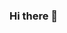 ### Hi there 👋
<!--
- 🔭 I’m currently working on Cloud Technology
- 🌱 I’m currently learning Software Development
- 🤔 I’m looking for help with Web Development 
-->
